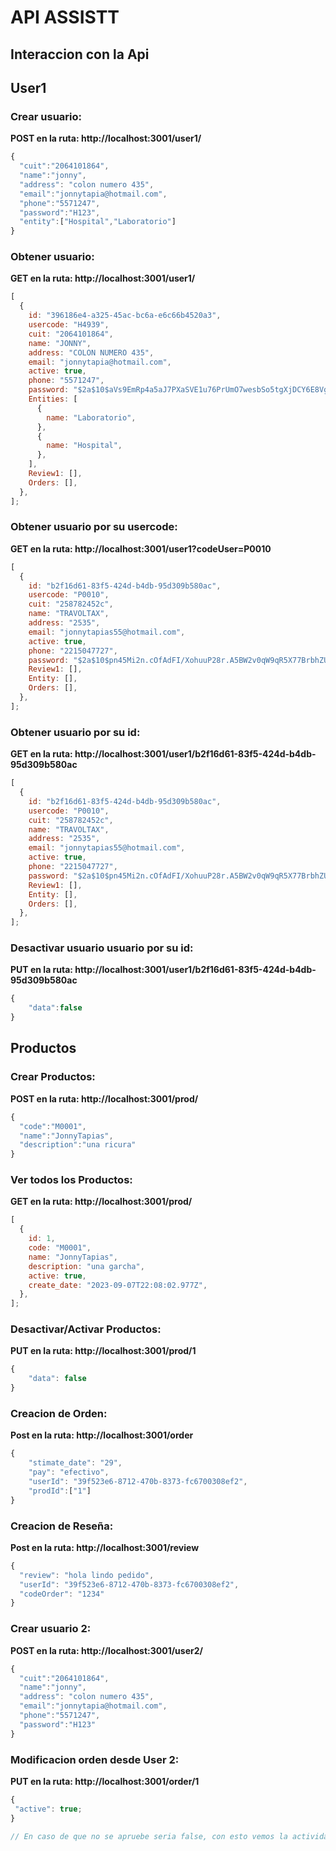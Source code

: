 # API ASSISTT

## **Interaccion con la Api**

## **User1**

### **Crear usuario:**

**POST en la ruta: http://localhost:3001/user1/**

```javascript
{
  "cuit":"2064101864",
  "name":"jonny",
  "address": "colon numero 435",
  "email":"jonnytapia@hotmail.com",
  "phone":"5571247",
  "password":"H123",
  "entity":["Hospital","Laboratorio"]
}
```

### **Obtener usuario:**

**GET en la ruta: http://localhost:3001/user1/**

```javascript
[
  {
    id: "396186e4-a325-45ac-bc6a-e6c66b4520a3",
    usercode: "H4939",
    cuit: "2064101864",
    name: "JONNY",
    address: "COLON NUMERO 435",
    email: "jonnytapia@hotmail.com",
    active: true,
    phone: "5571247",
    password: "$2a$10$aVs9EmRp4a5aJ7PXaSVE1u76PrUmO7wesbSo5tgXjDCY6E8Vght1i",
    Entities: [
      {
        name: "Laboratorio",
      },
      {
        name: "Hospital",
      },
    ],
    Review1: [],
    Orders: [],
  },
];
```

### **Obtener usuario por su usercode:**

**GET en la ruta: http://localhost:3001/user1?codeUser=P0010**

```javascript
[
  {
    id: "b2f16d61-83f5-424d-b4db-95d309b580ac",
    usercode: "P0010",
    cuit: "258782452c",
    name: "TRAVOLTAX",
    address: "2535",
    email: "jonnytapias55@hotmail.com",
    active: true,
    phone: "2215047727",
    password: "$2a$10$pn45Mi2n.cOfAdFI/XohuuP28r.A5BW2v0qW9qR5X77BrbhZUHp42",
    Review1: [],
    Entity: [],
    Orders: [],
  },
];
```

### **Obtener usuario por su id:**

**GET en la ruta: http://localhost:3001/user1/b2f16d61-83f5-424d-b4db-95d309b580ac**

```javascript
[
  {
    id: "b2f16d61-83f5-424d-b4db-95d309b580ac",
    usercode: "P0010",
    cuit: "258782452c",
    name: "TRAVOLTAX",
    address: "2535",
    email: "jonnytapias55@hotmail.com",
    active: true,
    phone: "2215047727",
    password: "$2a$10$pn45Mi2n.cOfAdFI/XohuuP28r.A5BW2v0qW9qR5X77BrbhZUHp42",
    Review1: [],
    Entity: [],
    Orders: [],
  },
];
```

### **Desactivar usuario usuario por su id:**

**PUT en la ruta: http://localhost:3001/user1/b2f16d61-83f5-424d-b4db-95d309b580ac**

```javascript
{
    "data":false
}
```

## **Productos**

### **Crear Productos:**

**POST en la ruta: http://localhost:3001/prod/**

```javascript
{
  "code":"M0001",
  "name":"JonnyTapias",
  "description":"una ricura"
}
```

### **Ver todos los Productos:**

**GET en la ruta: http://localhost:3001/prod/**

```javascript
[
  {
    id: 1,
    code: "M0001",
    name: "JonnyTapias",
    description: "una garcha",
    active: true,
    create_date: "2023-09-07T22:08:02.977Z",
  },
];
```

### **Desactivar/Activar Productos:**

**PUT en la ruta: http://localhost:3001/prod/1**

```javascript
{
    "data": false
}
```

### **Creacion de Orden:**

**Post en la ruta: http://localhost:3001/order**

```javascript
{
    "stimate_date": "29",
    "pay": "efectivo",
    "userId": "39f523e6-8712-470b-8373-fc6700308ef2",
    "prodId":["1"]
}
```

### **Creacion de Reseña:**

**Post en la ruta: http://localhost:3001/review**

```javascript
{
  "review": "hola lindo pedido",
  "userId": "39f523e6-8712-470b-8373-fc6700308ef2",
  "codeOrder": "1234"
}
```

### **Crear usuario 2:**

**POST en la ruta: http://localhost:3001/user2/**

```javascript
{
  "cuit":"2064101864",
  "name":"jonny",
  "address": "colon numero 435",
  "email":"jonnytapia@hotmail.com",
  "phone":"5571247",
  "password":"H123"
}
```

### **Modificacion orden desde User 2:**

**PUT en la ruta: http://localhost:3001/order/1**

```javascript
{
 "active": true;
}

// En caso de que no se apruebe seria false, con esto vemos la actividad del revisor que aprueba!! luego pasa a Anita.
```
